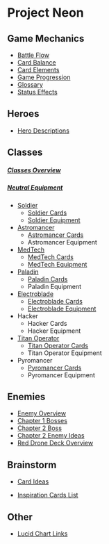 # Project Neon

## Game Mechanics
- [Battle Flow](GameMechanics/BattleFlow.md)
- [Card Balance](GameMechanics/CardBalance.md)
- [Card Elements](GameMechanics/CardElements.md)
- [Game Progression](GameMechanics/GameProgression.md)
- [Glossary](GameMechanics/Glossary.md)
- [Status Effects](GameMechanics/StatusEffects.md)

## Heroes
- [Hero Descriptions](Heroes/HeroDescriptions.md)
## Classes
##### [Classes Overview](Classes/Classes.md)
##### [Neutral Equipment](Equipment/Neutral_Equipment.md)
- [Soldier](Classes/Soldier.md)
  - [Soldier Cards](Cards/Soldier_Cards.md)
  - [Soldier Equipment](Equipment/Soldier_Equipment.md)
- [Astromancer](Classes/AstroMancer.md)
  - [Astromancer Cards](Cards/AstroMancer_Cards.md)
  - Astromancer Equipment
- [MedTech](Classes/MedTech.md)
  - [MedTech Cards](Cards/MedTech_Cards.md)
  - [MedTech Equipment](Equipment/MedTech_Equipment.md) 
- [Paladin](Classes/Paladin.md)
  - [Paladin Cards](Cards/Paladin_Cards.md)
  - Paladin Equipment
- [Electroblade](Classes/ElectroBlade.md)
  - [Electroblade Cards](Cards/ElectroBlade_Cards.md)
  - [Electroblade Equipment](Equipment/Electroblade_Equipment.md) 
- Hacker
  - Hacker Cards
  - Hacker Equipment
- [Titan Operator](Classes/TitanOperator.md)
  - [Titan Operator Cards](Cards/TitanOperator_Cards.md)
  - Titan Operator Equipment 
- Pyromancer
  - [Pyromancer Cards](Cards/Pyromancer_Cards.md)
  - Pyromancer Equipment 

## Enemies

- [Enemy Overview](Enemies/Enemies.md)
- [Chapter 1 Bosses](Enemies/Bosses_Chapter1.md)
- [Chapter 2 Boss](Enemies/Boss_Chapter2.md)
- [Chapter 2 Enemy Ideas](Enemies/Chapter2_EnemyIdeas.md)
- [Red Drone Deck Overview](Enemies/RedDrone.md)

## Brainstorm
- [Card Ideas](Brainstorms/Card_Ideas.md)

- [Inspiration Cards List](Brainstorms/Inspiration_Cards_List.md)

## Other
- [Lucid Chart Links](Other/lucidchart-links.md)


